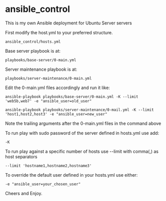 # ansible_control
This is my own Ansible deployment for Ubuntu Server servers

First modify the host.yml to your preferred structure.

    ansible_control/hosts.yml

Base server playbook is at:

    playbooks/base-server/0-main.yml

Server maintenance playbook is at:

    playbooks/server-maintenance/0-main.yml

Edit the 0-main.yml files accordingly and run it like:

    ansible-playbook playbooks/base-server/0-main.yml -K --limit 'web5b,web7' -e "ansible_user=old_user"

    ansible-playbook playbooks/server-maintenance/0-mail.yml -K --limit 'host1,host2,host3' -e "ansible_user=new_user"

Note the trailing arguments after the 0-main.yml files in the command above

To run play with sudo password of the server defined in hosts.yml use add:

    -K

To run play against a specific number of hosts use --limit with comma(,) as host separators

    --limit 'hostname1,hostname2,hostname3'

To override the default user defined in your hosts.yml use either:
  
    -e "ansible_user=your_chosen_user"

Cheers and Enjoy.
